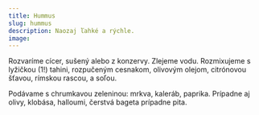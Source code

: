 ```yaml
---
title: Hummus
slug: hummus
description: Naozaj ľahké a rýchle.
image:
---
```


Rozvaríme cícer, sušený alebo z konzervy. Zlejeme vodu. Rozmixujeme s lyžičkou (1!) tahini, rozpučeným cesnakom, olivovým olejom, citrónovou šťavou, rímskou rascou, a soľou.

Podávame s chrumkavou zeleninou: mrkva, kaleráb, paprika. Prípadne aj olivy, klobása, halloumi, čerstvá bageta prípadne pita.
